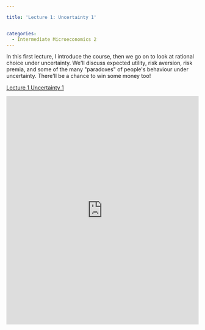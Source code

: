 ```yaml
---

title: 'Lecture 1: Uncertainty 1'


categories:
  - Intermediate Microeconomics 2
---
```

In this first lecture, I introduce the course, then we go on to look at rational choice under uncertainty. We'll discuss expected utility, risk aversion, risk premia, and some of the many "paradoxes" of people's behaviour under uncertainty. There'll be a chance to win some money too!  



   <a title="View Lecture 1 Uncertainty 1 on Scribd" href="https://www.scribd.com/doc/124480407/Lecture-1-Uncertainty-1" >Lecture 1 Uncertainty 1</a>

<iframe src="https://www.scribd.com/embeds/124480407/content?start_page=1&view_mode=scroll&access_key=key-d4goxyrimnatbnm6b7r" data-auto-height="false" data-aspect-ratio="1.33333333333333" scrolling="no" width="100%" height="600" frameborder="0"></iframe>